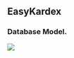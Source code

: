 
## EasyKardex

### Database Model.

![](https://github.com/jmarkstar/EasyKardex/blob/master/Database/easy_kardex_diagram.png)

